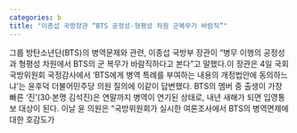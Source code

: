 ```yaml
---
categories: b
title: "이종섭 국방장관 “BTS 공정성·형평성 차원 군복무가 바람직”"
---
```

그룹 방탄소년단(BTS)의 병역문제와 관련, 이종섭 국방부 장관이 “병무 이행의 공정성과 형평성 차원에서 BTS의 군 복무가 바람직하다고 본다”고 말했다.이 장관은 4일 국회 국방위원회 국정감사에서 ‘BTS에게 병역 특례를 부여하는 내용의 개정법안에 동의하느냐’는 윤후덕 더불어민주당 의원 질의에 이같이 답변했다. BTS의 멤버 중 출생이 가장 빠른 ‘진’(30·본명 김석진)은 연말까지 병역이 연기된 상태로, 내년 새해가 되면 입영통보 대상이 된다. 이날 윤 의원은 “국방위원회가 실시한 여론조사에서 BTS의 병역면제에 대한 호감도가